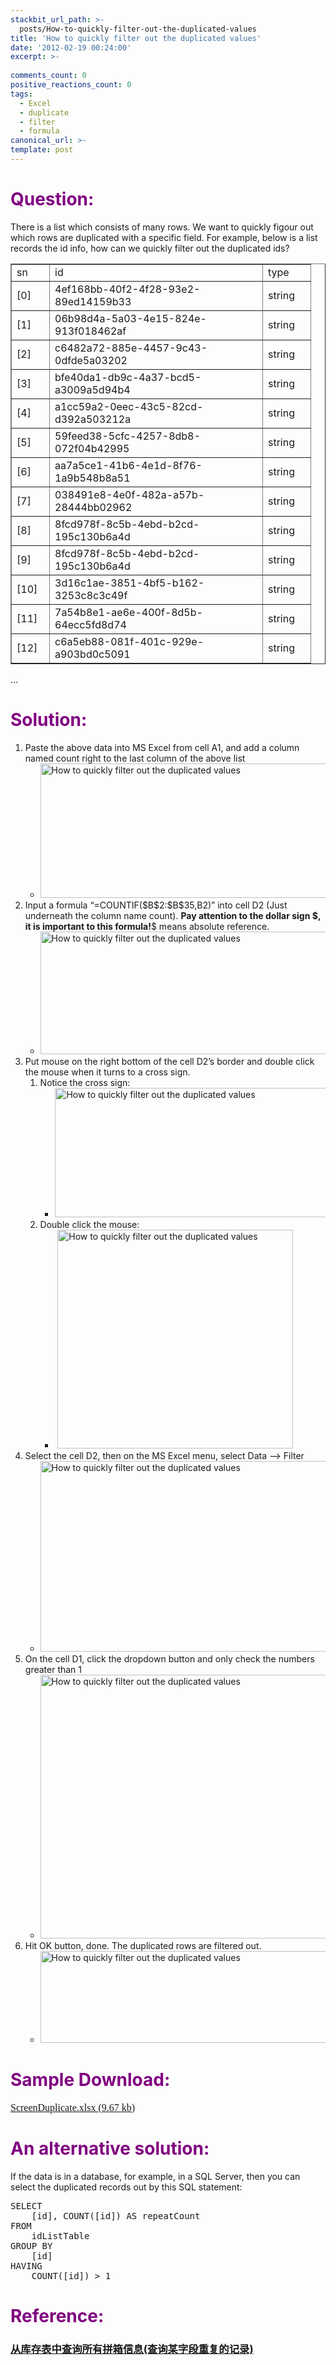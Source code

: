 ```yaml
---
stackbit_url_path: >-
  posts/How-to-quickly-filter-out-the-duplicated-values
title: 'How to quickly filter out the duplicated values'
date: '2012-02-19 00:24:00'
excerpt: >-
  
comments_count: 0
positive_reactions_count: 0
tags: 
  - Excel
  - duplicate
  - filter
  - formula
canonical_url: >-
template: post
---
```

<h1><span style="color: #800080">Question:</span></h1>  <p>There is a list which consists of many rows. We want to quickly figour out which rows are duplicated with a specific field. For example, below is a list records the id info, how can we quickly filter out the duplicated ids?</p>  <table border="1" cellspacing="0" cellpadding="0"><tbody>     <tr>       <td width="44">sn</td>        <td width="324">id</td>        <td width="60">type</td>     </tr>      <tr>       <td>[0]</td>        <td>4ef168bb-40f2-4f28-93e2-89ed14159b33</td>        <td>string</td>     </tr>      <tr>       <td>[1]</td>        <td>06b98d4a-5a03-4e15-824e-913f018462af</td>        <td>string</td>     </tr>      <tr>       <td>[2]</td>        <td>c6482a72-885e-4457-9c43-0dfde5a03202</td>        <td>string</td>     </tr>      <tr>       <td>[3]</td>        <td>bfe40da1-db9c-4a37-bcd5-a3009a5d94b4</td>        <td>string</td>     </tr>      <tr>       <td>[4]</td>        <td>a1cc59a2-0eec-43c5-82cd-d392a503212a</td>        <td>string</td>     </tr>      <tr>       <td>[5]</td>        <td>59feed38-5cfc-4257-8db8-072f04b42995</td>        <td>string</td>     </tr>      <tr>       <td>[6]</td>        <td>aa7a5ce1-41b6-4e1d-8f76-1a9b548b8a51</td>        <td>string</td>     </tr>      <tr>       <td>[7]</td>        <td>038491e8-4e0f-482a-a57b-28444bb02962</td>        <td>string</td>     </tr>      <tr>       <td>[8]</td>        <td>8fcd978f-8c5b-4ebd-b2cd-195c130b6a4d</td>        <td>string</td>     </tr>      <tr>       <td>[9]</td>        <td>8fcd978f-8c5b-4ebd-b2cd-195c130b6a4d</td>        <td>string</td>     </tr>      <tr>       <td>[10]</td>        <td>3d16c1ae-3851-4bf5-b162-3253c8c3c49f</td>        <td>string</td>     </tr>      <tr>       <td>[11]</td>        <td>7a54b8e1-ae6e-400f-8d5b-64ecc5fd8d74</td>        <td>string</td>     </tr>      <tr>       <td>[12]</td>        <td>c6a5eb88-081f-401c-929e-a903bd0c5091</td>        <td>string</td>     </tr>   </tbody></table>  <p>…</p>  <h1><span style="color: #800080">Solution:</span></h1>  <ol>   <li>Paste the above data into MS Excel from cell A1, and add a column named count right to the last column of the above list      <ul>       <li><a href="http://www.zizhujy.com/blog/image.axd?picture=image_469.png"><img style="border-right-width: 0px; display: inline; border-top-width: 0px; border-bottom-width: 0px; border-left-width: 0px" title="How to quickly filter out the duplicated values" border="0" alt="How to quickly filter out the duplicated values" src="http://www.zizhujy.com/blog/image.axd?picture=image_thumb_199.png" width="549" height="215" /></a> </li>     </ul>   </li>    <li>Input a formula “=COUNTIF($B$2:$B$35,B2)” into cell D2 (Just underneath the column name count). <strong>Pay attention to the dollar sign $, it is important to this formula!</strong>$ means absolute reference.       <ul>       <li><a href="http://www.zizhujy.com/blog/image.axd?picture=image_470.png"><img style="border-right-width: 0px; display: inline; border-top-width: 0px; border-bottom-width: 0px; border-left-width: 0px" title="How to quickly filter out the duplicated values" border="0" alt="How to quickly filter out the duplicated values" src="http://www.zizhujy.com/blog/image.axd?picture=image_thumb_200.png" width="553" height="196" /></a> </li>     </ul>   </li>    <li>Put mouse on the right bottom of the cell D2’s border and double click the mouse when it turns to a cross sign.     <ol>       <li>Notice the cross sign:          <ul>           <li><a href="http://www.zizhujy.com/blog/image.axd?picture=image_471.png"><img style="border-right-width: 0px; display: inline; border-top-width: 0px; border-bottom-width: 0px; border-left-width: 0px" title="How to quickly filter out the duplicated values" border="0" alt="How to quickly filter out the duplicated values" src="http://www.zizhujy.com/blog/image.axd?picture=image_thumb_201.png" width="511" height="207" /></a> </li>         </ul>       </li>        <li>Double click the mouse:          <ul>           <li>&#160;<a href="http://www.zizhujy.com/blog/image.axd?picture=image_472.png"><img style="border-right-width: 0px; display: inline; border-top-width: 0px; border-bottom-width: 0px; border-left-width: 0px" title="How to quickly filter out the duplicated values" border="0" alt="How to quickly filter out the duplicated values" src="http://www.zizhujy.com/blog/image.axd?picture=image_thumb_202.png" width="377" height="350" /></a> </li>         </ul>       </li>     </ol>   </li>    <li>Select the cell D2, then on the MS Excel menu, select Data –&gt; Filter      <ul>       <li><a href="http://www.zizhujy.com/blog/image.axd?picture=image_473.png"><img style="border-right-width: 0px; display: inline; border-top-width: 0px; border-bottom-width: 0px; border-left-width: 0px" title="How to quickly filter out the duplicated values" border="0" alt="How to quickly filter out the duplicated values" src="http://www.zizhujy.com/blog/image.axd?picture=image_thumb_203.png" width="498" height="305" /></a> </li>     </ul>   </li>    <li>On the cell D1, click the dropdown button and only check the numbers greater than 1      <ul>       <li><a href="http://www.zizhujy.com/blog/image.axd?picture=image_474.png"><img style="border-right-width: 0px; display: inline; border-top-width: 0px; border-bottom-width: 0px; border-left-width: 0px" title="How to quickly filter out the duplicated values" border="0" alt="How to quickly filter out the duplicated values" src="http://www.zizhujy.com/blog/image.axd?picture=image_thumb_204.png" width="498" height="422" /></a> </li>     </ul>   </li>    <li>Hit OK button, done. The duplicated rows are filtered out.      <ul>       <li><a href="http://www.zizhujy.com/blog/image.axd?picture=image_475.png"><img style="border-right-width: 0px; display: inline; border-top-width: 0px; border-bottom-width: 0px; border-left-width: 0px" title="How to quickly filter out the duplicated values" border="0" alt="How to quickly filter out the duplicated values" src="http://www.zizhujy.com/blog/image.axd?picture=image_thumb_205.png" width="501" height="147" /></a> </li>     </ul>   </li> </ol>  <h1><span style="color: #800080">Sample Download:</span></h1>  <p style="display: inline !important; font-family: simsun; font-size: medium"><a href="/blog/file.axd?file=2012%2f2%2fScreenDuplicate.xlsx">ScreenDuplicate.xlsx (9.67 kb)</a></p>  <h1><span style="color: #800080">An alternative solution:</span></h1>  <p>If the data is in a database, for example, in a SQL Server, then you can select the duplicated records out by this SQL statement:</p>  <pre class="brush: sql">SELECT
    [id], COUNT([id]) AS repeatCount 
FROM
    idListTable
GROUP BY
    [id]
HAVING
    COUNT([id]) &gt; 1 </pre>

<h1><span style="color: #800080">Reference:</span></h1>

<h3><a href="http://www.zizhujy.com/blog/post/2011/01/08/e4bb8ee5ba93e5ad98e8a1a8e4b8ade69fa5e8afa2e68980e69c89e68bbce7aeb1e4bfa1e681af(e69fa5e8afa2e69f90e5ad97e6aeb5e9878de5a48de79a84e8aeb0e5bd95).aspx">从库存表中查询所有拼箱信息(查询某字段重复的记录)</a></h3>